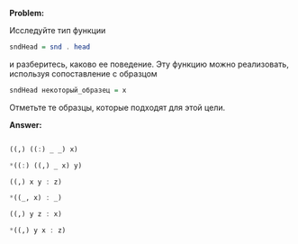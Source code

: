 **Problem:**


Исследуйте тип функции

```haskell
sndHead = snd . head
```

и разберитесь, каково ее поведение. Эту функцию можно реализовать, используя сопоставление с образцом

```haskell
sndHead некоторый_образец = x
```

Отметьте те образцы, которые подходят для этой цели.


**Answer:**

```haskell

((,) ((:) _ _) x)

*((:) ((,) _ x) y)

((,) x y : z)

*((_, x) : _)

((,) y z : x)

*((,) y x : z)

```
